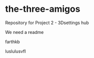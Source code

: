 # the-three-amigos
Repository for Project 2 - 3Dsettings hub


We need a readme

farthkb

luslulusvfl